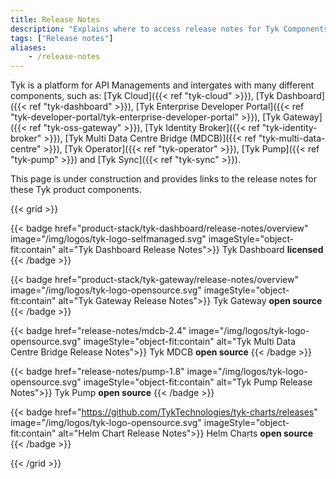 ```yaml
---
title: Release Notes
description: "Explains where to access release notes for Tyk Components"
tags: ["Release notes"]
aliases:
    - /release-notes
---
```


Tyk is a platform for API Managements and intergates with many different components, such as: [Tyk Cloud]({{< ref "tyk-cloud" >}}), [Tyk Dashboard]({{< ref "tyk-dashboard" >}}), [Tyk Enterprise Developer Portal]({{< ref "tyk-developer-portal/tyk-enterprise-developer-portal" >}}), [Tyk Gateway]({{< ref "tyk-oss-gateway" >}}), [Tyk Identity Broker]({{< ref "tyk-identity-broker" >}}), [Tyk Multi Data Centre Bridge (MDCB)]({{< ref "tyk-multi-data-centre" >}}), [Tyk Operator]({{< ref "tyk-operator" >}}), [Tyk Pump]({{< ref "tyk-pump" >}}) and [Tyk Sync]({{< ref "tyk-sync" >}}). 

This page is under construction and provides links to the release notes for these Tyk product components. 

{{< grid >}}

{{< badge href="product-stack/tyk-dashboard/release-notes/overview" image="/img/logos/tyk-logo-selfmanaged.svg" imageStyle="object-fit:contain" alt="Tyk Dashboard Release Notes">}}
Tyk Dashboard **licensed**
{{< /badge >}}

{{< badge href="product-stack/tyk-gateway/release-notes/overview" image="/img/logos/tyk-logo-opensource.svg" imageStyle="object-fit:contain" alt="Tyk Gateway Release Notes">}}
Tyk Gateway **open source**
{{< /badge >}}

{{< badge href="release-notes/mdcb-2.4" image="/img/logos/tyk-logo-opensource.svg" imageStyle="object-fit:contain" alt="Tyk Multi Data Centre Bridge Release Notes">}}
Tyk MDCB **open source**
{{< /badge >}}

{{< badge href="release-notes/pump-1.8" image="/img/logos/tyk-logo-opensource.svg" imageStyle="object-fit:contain" alt="Tyk Pump Release Notes">}}
Tyk Pump **open source**
{{< /badge >}}

{{< badge href="https://github.com/TykTechnologies/tyk-charts/releases" image="/img/logos/tyk-logo-opensource.svg" imageStyle="object-fit:contain" alt="Helm Chart Release Notes">}}
Helm Charts **open source**
{{< /badge >}}

{{< /grid >}}

